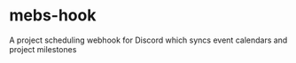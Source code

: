 # mebs-hook
A project scheduling webhook for Discord which syncs event calendars and project milestones
